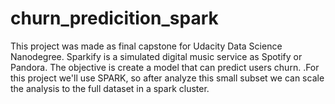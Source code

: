 # churn_predicition_spark
This project was made as final capstone for Udacity Data Science Nanodegree.  Sparkify is a simulated digital music service as Spotify or Pandora. The objective is create a model that can predict users churn. .For this project we'll use SPARK, so after analyze this small subset we can scale the analysis to the full dataset in a spark cluster.
